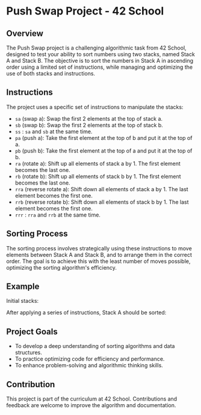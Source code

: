 # Push Swap Project - 42 School

## Overview
The Push Swap project is a challenging algorithmic task from 42 School, designed to test your ability to sort numbers using two stacks, named Stack A and Stack B. The objective is to sort the numbers in Stack A in ascending order using a limited set of instructions, while managing and optimizing the use of both stacks and instructions.

## Instructions
The project uses a specific set of instructions to manipulate the stacks:

- `sa` (swap a): Swap the first 2 elements at the top of stack a.
- `sb` (swap b): Swap the first 2 elements at the top of stack b.
- `ss` : `sa` and `sb` at the same time.
- `pa` (push a): Take the first element at the top of b and put it at the top of a.
- `pb` (push b): Take the first element at the top of a and put it at the top of b.
- `ra` (rotate a): Shift up all elements of stack a by 1. The first element becomes the last one.
- `rb` (rotate b): Shift up all elements of stack b by 1. The first element becomes the last one.
- `rra` (reverse rotate a): Shift down all elements of stack a by 1. The last element becomes the first one.
- `rrb` (reverse rotate b): Shift down all elements of stack b by 1. The last element becomes the first one.
- `rrr` : `rra` and `rrb` at the same time.

## Sorting Process
The sorting process involves strategically using these instructions to move elements between Stack A and Stack B, and to arrange them in the correct order. The goal is to achieve this with the least number of moves possible, optimizing the sorting algorithm's efficiency.

## Example
Initial stacks:


After applying a series of instructions, Stack A should be sorted:


## Project Goals
- To develop a deep understanding of sorting algorithms and data structures.
- To practice optimizing code for efficiency and performance.
- To enhance problem-solving and algorithmic thinking skills.

## Contribution
This project is part of the curriculum at 42 School. Contributions and feedback are welcome to improve the algorithm and documentation.

